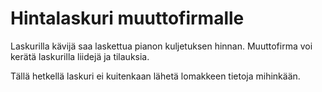 # Hintalaskuri muuttofirmalle

Laskurilla kävijä saa laskettua pianon kuljetuksen hinnan. Muuttofirma voi kerätä laskurilla liidejä ja tilauksia. 

Tällä hetkellä laskuri ei kuitenkaan lähetä lomakkeen tietoja mihinkään. 

